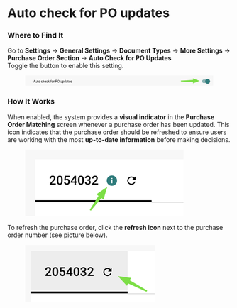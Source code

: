 # Auto check for PO updates

### Where to Find It

Go to **Settings** → **General Settings** → **Document Types** → **More Settings** → **Purchase Order Section** → **Auto Check for PO Updates**\
Toggle the button to enable this setting.

<div align="center" data-full-width="false"><figure><img src="../../../../../../.gitbook/assets/image (398).png" alt=""><figcaption></figcaption></figure></div>

### How It Works

When enabled, the system provides a **visual indicator** in the **Purchase Order Matching** screen whenever a purchase order has been updated. This icon indicates that the purchase order should be refreshed to ensure users are working with the most **up-to-date information** before making decisions.

<div align="left"><figure><img src="../../../../../../.gitbook/assets/image (401).png" alt=""><figcaption></figcaption></figure></div>

To refresh the purchase order, click the **refresh icon** next to the purchase order number (see picture below).

<div align="left"><figure><img src="../../../../../../.gitbook/assets/image (402).png" alt=""><figcaption></figcaption></figure></div>
